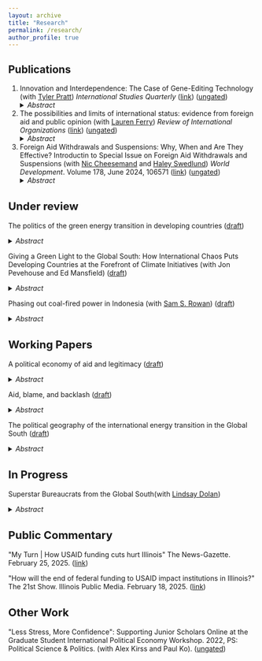 ```yaml
---
layout: archive
title: "Research"
permalink: /research/
author_profile: true
---
```


<script async src="https://www.googletagmanager.com/gtag/js?id=G-JXH49J0PEN"></script>
<script>
  window.dataLayer = window.dataLayer || [];
  function gtag(){dataLayer.push(arguments);}
  gtag('js', new Date());

  gtag('config', 'G-JXH49J0PEN');
</script> 

Publications
---
<ol>
  <li>
Innovation and Interdependence: The Case of Gene-Editing Technology (with <a href="https://www.tylerbpratt.com/" >Tyler Pratt</a>) <i>International Studies Quarterly</i> (<a href = "https://academic.oup.com/isq/article/69/2/sqaf032/8118923">link</a>) (<a href= "https://cobrienudry.github.io/files/Genes_Oct24.pdf">ungated</a>) 
<details>
  <summary><i>Abstract</i></summary>
  
  Technological breakthroughs often reshape patterns of international exchange and interdependence, posing unique challenges for governments. We argue that innovation reduces policy autonomy among national governments in two ways. First, lower barriers to entry create opportunities for forum-shopping by researchers, firms, and other actors. This facilitates regulatory arbitrage as actors evade national rules by relocating to more permissive jurisdictions. Second, public unease about new technologies creates the potential for backlash against controversial applications. This backlash can spill across borders: accidents or misuse in one jurisdiction undermine support for research and commercial development elsewhere. Together, these processes can generate inefficient cycles of accelerated progress disrupted by damaging controversies. We test these mechanisms in the case of gene editing,  nding support for the theory in data on scientific employment patterns and a survey experiment examining public backlash. Our results demonstrate that technological disruption increases interdependence and undermines states' ability to regulate in isolation.
</details>
</li>

  <li>
    The possibilities and limits of international status: evidence from foreign aid and public opinion (with <a href="https://www.laurenleeferry.com/" >Lauren Ferry</a>) <i>Review of International Organizations</i> (<a href="https://link.springer.com/article/10.1007/s11558-024-09543-6">link</a>)  (<a href="https://cobrienudry.github.io/files/status_Aug2023.pdf">ungated</a>)
<details>
  <summary><i>Abstract</i></summary>
  
States use symbolic gestures to increase their international status, or relative position, within the international community. But how do the status-seeking actions of one state a ect the status of others? The common assumption is that improvements in one state's status lead to the relative deterioration of other states' status by comparison. In this paper, we focus on status' social qualities to delineate multiple theoretical pathways through which one state's status can change -- or not -- relative to another. Status is not conferred in a vacuum and the consequences of status-altering activities may spill over to third-parties. We field an original survey and reanalyze several existing studies to understand how relative status operates in the case of foreign aid; these surveys reveal novel empirical patterns about the circumstances under which a state's status will change relative to other states. We extend the analysis to examine who updates perceptions, what actions change status, and for whom status changes. Our findings suggest that status-enhancing actions may be successful at augmenting status amongst peers, but ultimately unsuccessful at changing global hierarchies.
</details> 
</li>
<li> Foreign Aid Withdrawals and Suspensions: Why, When and Are They Effective? Introductin to Special Issue on Foreign Aid Withdrawals and Suspensions (with <a href="https://www.birmingham.ac.uk/staff/profiles/gov/cheeseman-nic.aspx" >Nic Cheesemand</a> and <a href="http://haleyswedlund.com/" >Haley Swedlund</a>) <i>World Development</i>.
Volume 178, June 2024, 106571 (<a href = "https://www.sciencedirect.com/science/article/pii/S0305750X2400041X">link</a>) (<a href= "cobrienudry.github.io/files/WD_aid_withdrawal_intro.pdf">ungated</a>) 

<details>
  <summary><i>Abstract</i></summary>
• Aid withdrawals/suspensions are qualitatively different from giving no aid, and frame development.
• Aid suspensions follow a long chain of understudied political calculations and decisions by donors and recipients.
• Further research is needed on the political calculations and options used by aid-receiving states to discipline donors.
</details>
</li>

</ol>
<p>
<p>
  
<h2 style="font-size:22px; ">Under review </h2>
  
The politics of the green energy transition in developing countries (<a href= "https://cobrienudry.github.io/files/greening_aid_Aug25.pdf">draft</a>) 
<details>
  <summary><i>Abstract</i></summary>

As climate change impacts intensify globally, efforts to shift from fossil fuels to renewable energy face significant political challenges. While research in developed countries highlights strong opposition from fossil fuel-dependent communities to decarbonization policies, less is known about the political consequences of the energy transition in the Global South, where 95% of emissions growth occurs. This study examines how international funding for green energy in developing countries shapes political dynamics. I argue that such funding provokes backlash against domestic political allies of the international community. Using the case of the World Bank’s coal funding withdrawal in Kosovo and employing a spatial difference-in-differences approach, I analyze how this shift affects voter support for parties aligned with or opposed to international actors. Results show that coal-reliant communities penalize pro-international parties and favor pro-coal parties following the funding withdrawal. Notably, and in contrast to studies in developed countries, communities near renewable energy installations show increased support for pro-international parties and decreased support for pro-coal parties. Cross-national analysis reveals similar trends, linking  nternational influence to pro-renewable attitudes across the developing world. This paper offers caution and hope for internationally led climate policy by drawing close attention to the distributional consequences of donor funding.
</details>

<p>
<p>

Giving a Green Light to the Global South: How International Chaos Puts Developing Countries at the Forefront of Climate Initiatives
 (with Jon Pevehouse and Ed Mansfield) (<a href= "https://cobrienudry.github.io/files/Decarbonization and deindustrialization_COU2.docx">draft</a>)
 <details>
  <summary><i>Abstract</i></summary>
The twin threats to global economic stability of Russia’s invasion of Ukraine and President Donald Trump’s anti-green policies are likely to slow the renewable energy transition in rich, industrialized countries. Europe’s desire for energy security and rearmament in the face of Russian aggression and wavering support from the United States has redirected the attention of the traditionally environmentally inclined European parties away from energy and towards more pressing, existential concerns. The U.S. remains one of the largest carbon producers globally and the Trump Administration’s cuts to environmental protections and green energy credits are likely to stymie domestic efforts to reduce emissions. While the advanced economies have largely abandoned efforts to lead a global transition to green energy, the international instability that they currently face may accelerate renewable adoption in the Global South. Contrary to traditional theories of global change in international relations, a combination of existing policies—particularly China’s investment in renewable technologies—and pressure from trade competition is likely to enhance the green energy transition in developing countries. 
  </details>

<p>
<p>


Phasing out coal-fired power in Indonesia  (with <a href= "https://sites.google.com/view/sam-rowan/home?authuser=0">Sam S. Rowan</a>) (<a href= "https://cobrienudry.github.io/files/idn_coal_phaseout.pdf">draft</a>)
<details>
  <summary><i>Abstract</i></summary>
How do voters in developing countries view the green energy transition? Global efforts to stem emissions in the face of climate change increasingly focus on decommissioning legacy fossil fuel assets in the Global South. But this can open new cleavages between citizens in developing countries who differ in their climate and development goals. We leverage the unexpected announcement of the premature decommissioning of the Cirebon-1 coal plant in the weeks prior to the 2024 Indonesian national election to understand the effects of the energy transition on political support and attitudes. We use an interrupted survey design with geolocated data to test the countervailing pressures of economic development and environmental damage for citizens in the wake of the decommissioning announcement. We find that people situated near the plant become more opposed to the status quo candidate and less likely to support environmental policies. We then extend this to consider individuals sited near each Indonesian coal-fired power plant to examine how variation in local attitudes should inform the design of just transition packages that can accompany future decommissioning projects.

  </details>

  <p>
<p>

<h2 style="font-size:22px; "> Working Papers</h2>
<p>
<p>
  
A political economy of aid and legitimacy (<a href="https://cobrienudry.github.io/files/minority_2023.pdf">draft</a>) 
<details>
  <summary><i>Abstract</i></summary>
  
  While some scholars find that recipient citizens credit domestic governments for aid, other scholars see aid credited to international donors. I theorize the conditions under which aid recipients will credit donors or governments. I start from two stylized facts: 1) aid is politically targeted and 2) aid features a long chain of diverse actors. The political targeting of aid leads political allies of the domestic government to expect, and often receive, large shares of aid. However, politically excluded groups can observe this phenomenon and do not expect to receive targeted aid from domestic governments. When politically excluded groups receive aid, they attribute less credit to the government, instead crediting international organizations with the aid. Using ethnicity as a salient and visible political cleavage, I show that when ethnic groups are excluded from political power, they do not credit governments with foreign aid. This pattern reverses when aid is non-excludable, where government involvement is visible, and spatial ethnic segregation low. By targeting aid at ethnic minorities, international organizations may create perverse incentives for domestic governments to further shift funding away from ethnic minorities if targeting these groups offers few domestic political benefits.
</details>

<p>
<p>
  
Aid, blame, and backlash (<a href= "https://cobrienudry.github.io/files/blame_May2023.pdf">draft</a>)
<details>
  <summary><i>Abstract</i></summary>
  
Donors use foreign aid to promote liberal values such as democracy and multicul- turalism in developing countries. An under-explored dimension of foreign aid is aid to ethnic minorities. I show that donors explicitly target ethnic minority groups in countries across the world. How does foreign aid for ethnic minorities affect politics in recipient countries? I argue that minority aid comes at a cost (real and perceived) to ethnic majority groups; the blame for this aid is then placed on political representa- tives. Novel observational and experimental evidence finds three significant challenges to donor support for minority aid: 1) minority aid reduces the amount of general aid, 2) citizens oppose politicians who acquire minority aid and support anti-minority parties, and 3) citizens are willing to forgo substantial aid to prevent minority aid targeting. Donor attempts to help vulnerable populations may lead to backlash that empowers anti-minority actors, making the political landscape of recipient countries more dangerous for the groups they sought to aid.
</details>

<p>
<p>



The political geography of the international energy transition in the Global South (<a href= "https://cobrienudry.github.io/files/pol_geo_Sep25.pdf">draft</a>)
<details>
  <summary><i>Abstract</i></summary>
What proportion of existing fossil fuel infrastructure in the Global South can be explained by political targeting compared to geographic endowments? How does this fossil fuel targeting affect countries’ ability or willingness to transition to renewable energy sources? Canonically, natural resources for energy generation are geographically determined--but renewable energy sources are more flexible in their potential locations. I examine the political determinants of energy generation projects before and during the international community’s green energy investment push. Using geolocated Chinese and World Bank-sponsored energy projects over time and measures of political targeting, including leader birth regions, ethnicities, and traditional voting blocs, I map the political geography of the energy transition in sub-Saharan Africa. Initial results indicate that, in countries where fossil fuel is disproportionately politically targeted compared to other aid projects, renewable energy projects are also disproportionately likely to be politically allocated.  Results are significantly stronger for Chinese projects—suggesting that domestic leaders are directing this political targeting. International efforts to support the green energy transition likely entrench local elites and raise questions about the efficacy of Just Energy Transition Partnerships.

</details>

<p>
<p>

<h2 style="font-size:22px; "> In Progress </h2>
<p>


<p>
<p>
  
Superstar Bureaucrats from the Global South(with <a href= "http://lindsayrdolan.com/">Lindsay Dolan</a>)
<details>
  <summary><i>Abstract</i></summary>
The personal and the personnel: how relationships between domestic and international bureaucratic shape foreign aid

A large and growing body of evidence suggests that individual bureaucrats who work for international financial institutions have an impact on their outcomes: high-quality bureaucrats produce high-quality results. Far less attention has been paid to the individual bureaucrats who represent client countries to these institutions. We use a novel source of data to identify the individuals that client countries designate as “contact points” to the World Bank. These bureaucrats, when associated with higher-quality projects early on, are associated with greater numbers of future projects and future projects of higher quality. We then show that client countries use “superstar” bureaucrats to strategically get more, and strategically targeted, projects. However, the success of these superstar bureaucrats also makes them targets for hiring by the World Bank and other international organizations. Using a new dataset of client country bureaucrat employment histories, we show that bureaucrats associated consistently with more successful projects are more likely to subsequently work for international actors. This, in turn, disrupts  recipient countries’ investments in bureaucratic quality. International organization brain drain undermines client countries’ ability to strategically target World Bank projects. 


</details>

<p>
<p>
<h2 style="font-size:22px; "> Public Commentary </h2>

"My Turn | How USAID funding cuts hurt Illinois" The News-Gazette. February 25, 2025. (<a href="https://www.news-gazette.com/opinion/guest-commentary/my-turn-how-usaid-funding-cuts-hurt-illinois/article_f6cc845c-f2f4-11ef-b9be-8fc09e427d47.html">link</a>)

<p>
<p>

"How will the end of federal funding to USAID impact institutions in Illinois?" The 21st Show. Illinois Public Media. February 18, 2025. (<a href="https://will.illinois.edu/21stshow/story/how-will-ending-federal-funding-to-usaid-impact-institutions-in-illinois">link</a>)
<p>
<p>
  
<h2 style="font-size:22px; "> Other Work </h2>

"Less Stress, More Confidence": Supporting Junior Scholars Online at the Graduate Student International Political Economy Workshop. 2022, <span class="emphasize">PS: Political Science & Politics</span>. (with Alex Kirss and Paul Ko). (<a href= "https://cobrienudry.github.io/files/ps_gsipe.pdf">ungated</a>)


